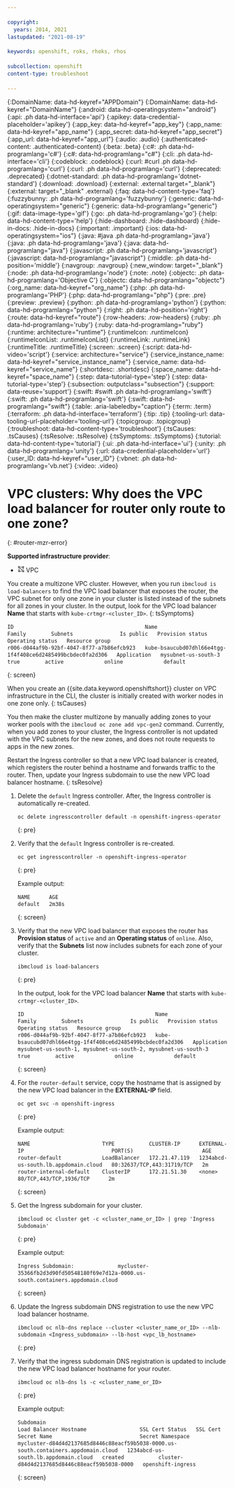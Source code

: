 ```yaml
---

copyright:
  years: 2014, 2021
lastupdated: "2021-08-19"

keywords: openshift, roks, rhoks, rhos

subcollection: openshift
content-type: troubleshoot

---
```


{:DomainName: data-hd-keyref="APPDomain"}
{:DomainName: data-hd-keyref="DomainName"}
{:android: data-hd-operatingsystem="android"}
{:api: .ph data-hd-interface='api'}
{:apikey: data-credential-placeholder='apikey'}
{:app_key: data-hd-keyref="app_key"}
{:app_name: data-hd-keyref="app_name"}
{:app_secret: data-hd-keyref="app_secret"}
{:app_url: data-hd-keyref="app_url"}
{:audio: .audio}
{:authenticated-content: .authenticated-content}
{:beta: .beta}
{:c#: .ph data-hd-programlang='c#'}
{:c#: data-hd-programlang="c#"}
{:cli: .ph data-hd-interface='cli'}
{:codeblock: .codeblock}
{:curl: #curl .ph data-hd-programlang='curl'}
{:curl: .ph data-hd-programlang='curl'}
{:deprecated: .deprecated}
{:dotnet-standard: .ph data-hd-programlang='dotnet-standard'}
{:download: .download}
{:external: .external target="_blank"}
{:external: target="_blank" .external}
{:faq: data-hd-content-type='faq'}
{:fuzzybunny: .ph data-hd-programlang='fuzzybunny'}
{:generic: data-hd-operatingsystem="generic"}
{:generic: data-hd-programlang="generic"}
{:gif: data-image-type='gif'}
{:go: .ph data-hd-programlang='go'}
{:help: data-hd-content-type='help'}
{:hide-dashboard: .hide-dashboard}
{:hide-in-docs: .hide-in-docs}
{:important: .important}
{:ios: data-hd-operatingsystem="ios"}
{:java: #java .ph data-hd-programlang='java'}
{:java: .ph data-hd-programlang='java'}
{:java: data-hd-programlang="java"}
{:javascript: .ph data-hd-programlang='javascript'}
{:javascript: data-hd-programlang="javascript"}
{:middle: .ph data-hd-position='middle'}
{:navgroup: .navgroup}
{:new_window: target="_blank"}
{:node: .ph data-hd-programlang='node'}
{:note: .note}
{:objectc: .ph data-hd-programlang='Objective C'}
{:objectc: data-hd-programlang="objectc"}
{:org_name: data-hd-keyref="org_name"}
{:php: .ph data-hd-programlang='PHP'}
{:php: data-hd-programlang="php"}
{:pre: .pre}
{:preview: .preview}
{:python: .ph data-hd-programlang='python'}
{:python: data-hd-programlang="python"}
{:right: .ph data-hd-position='right'}
{:route: data-hd-keyref="route"}
{:row-headers: .row-headers}
{:ruby: .ph data-hd-programlang='ruby'}
{:ruby: data-hd-programlang="ruby"}
{:runtime: architecture="runtime"}
{:runtimeIcon: .runtimeIcon}
{:runtimeIconList: .runtimeIconList}
{:runtimeLink: .runtimeLink}
{:runtimeTitle: .runtimeTitle}
{:screen: .screen}
{:script: data-hd-video='script'}
{:service: architecture="service"}
{:service_instance_name: data-hd-keyref="service_instance_name"}
{:service_name: data-hd-keyref="service_name"}
{:shortdesc: .shortdesc}
{:space_name: data-hd-keyref="space_name"}
{:step: data-tutorial-type='step'}
{:step: data-tutorial-type='step'} 
{:subsection: outputclass="subsection"}
{:support: data-reuse='support'}
{:swift: #swift .ph data-hd-programlang='swift'}
{:swift: .ph data-hd-programlang='swift'}
{:swift: data-hd-programlang="swift"}
{:table: .aria-labeledby="caption"}
{:term: .term}
{:terraform: .ph data-hd-interface='terraform'}
{:tip: .tip}
{:tooling-url: data-tooling-url-placeholder='tooling-url'}
{:topicgroup: .topicgroup}
{:troubleshoot: data-hd-content-type='troubleshoot'}
{:tsCauses: .tsCauses}
{:tsResolve: .tsResolve}
{:tsSymptoms: .tsSymptoms}
{:tutorial: data-hd-content-type='tutorial'}
{:ui: .ph data-hd-interface='ui'}
{:unity: .ph data-hd-programlang='unity'}
{:url: data-credential-placeholder='url'}
{:user_ID: data-hd-keyref="user_ID"}
{:vbnet: .ph data-hd-programlang='vb.net'}
{:video: .video}
  

# VPC clusters: Why does the VPC load balancer for router only route to one zone?
{: #router-mzr-error}

**Supported infrastructure provider**:
* <img src="../images/icon-vpc.png" alt="VPC infrastructure provider icon" width="15" style="width:15px; border-style: none"/> VPC


You create a multizone VPC cluster. However, when you run `ibmcloud is load-balancers` to find the VPC load balancer that exposes the router, the VPC subnet for only one zone in your cluster is listed instead of the subnets for all zones in your cluster. In the output, look for the VPC load balancer **Name** that starts with `kube-crtmgr-<cluster_ID>`.
{: tsSymptoms}

```
ID                                          Name                                                         Family        Subnets               Is public   Provision status   Operating status   Resource group
r006-d044af9b-92bf-4047-8f77-a7b86efcb923   kube-bsaucubd07dhl66e4tgg-1f4f408ce6d2485499bcbdec0fa2d306   Application   mysubnet-us-south-3   true        active             online             default
```
{: screen}



When you create an {{site.data.keyword.openshiftshort}} cluster on VPC infrastructure in the CLI, the cluster is initially created with worker nodes in one zone only.
{: tsCauses} 

You then make the cluster multizone by manually adding zones to your worker pools with the `ibmcloud oc zone add vpc-gen2` command. Currently, when you add zones to your cluster, the Ingress controller is not updated with the VPC subnets for the new zones, and does not route requests to apps in the new zones.

Restart the Ingress controller so that a new VPC load balancer is created, which registers the router behind a hostname and forwards traffic to the router. Then, update your Ingress subdomain to use the new VPC load balancer hostname.
{: tsResolve}

1. Delete the `default` Ingress controller. After, the Ingress controller is automatically re-created.
    ```
    oc delete ingresscontroller default -n openshift-ingress-operator
    ```
    {: pre}

2. Verify that the `default` Ingress controller is re-created.
    ```
    oc get ingresscontroller -n openshift-ingress-operator
    ```
    {: pre}

    Example output:
    ```
    NAME      AGE
    default   2m38s
    ```
    {: screen}

3. Verify that the new VPC load balancer that exposes the router has **Provision status** of `active` and an **Operating status** of `online`. Also, verify that the **Subnets** list now includes subnets for each zone of your cluster.
    ```
    ibmcloud is load-balancers
    ```
    {: pre}

    In the output, look for the VPC load balancer **Name** that starts with `kube-crtmgr-<cluster_ID>`.
    ```
    ID                                          Name                                                         Family        Subnets               Is public   Provision status   Operating status   Resource group
    r006-d044af9b-92bf-4047-8f77-a7b86efcb923   kube-bsaucubd07dhl66e4tgg-1f4f408ce6d2485499bcbdec0fa2d306   Application   mysubnet-us-south-1, mysubnet-us-south-2, mysubnet-us-south-3   true        active             online             default
    ```
    {: screen}

4. For the `router-default` service, copy the hostname that is assigned by the new VPC load balancer in the **EXTERNAL-IP** field.
    ```
    oc get svc -n openshift-ingress
    ```
    {: pre}

    Example output:
    ```
    NAME                       TYPE           CLUSTER-IP      EXTERNAL-IP                            PORT(S)                      AGE
    router-default             LoadBalancer   172.21.47.119   1234abcd-us-south.lb.appdomain.cloud   80:32637/TCP,443:31719/TCP   2m
    router-internal-default    ClusterIP      172.21.51.30    <none>                                 80/TCP,443/TCP,1936/TCP      2m
    ```
    {: screen}

5. Get the Ingress subdomain for your cluster.
    ```
    ibmcloud oc cluster get -c <cluster_name_or_ID> | grep 'Ingress Subdomain'
    ```
    {: pre}

    Example output:
    ```
    Ingress Subdomain:              mycluster-35366fb2d3d90fd50548180f69e7d12a-0000.us-south.containers.appdomain.cloud
    ```
    {: screen}

6. Update the Ingress subdomain DNS registration to use the new VPC load balancer hostname.
    ```
    ibmcloud oc nlb-dns replace --cluster <cluster_name_or_ID> --nlb-subdomain <Ingress_subdomain> --lb-host <vpc_lb_hostname>
    ```
    {: pre}

7. Verify that the ingress subdomain DNS registration is updated to include the new VPC load balancer hostname for your router.
    ```
    ibmcloud oc nlb-dns ls -c <cluster_name_or_ID>
    ```
    {: pre}

    Example output:
    ```
    Subdomain                                                                             Load Balancer Hostname                 SSL Cert Status   SSL Cert Secret Name                            Secret Namespace   
    mycluster-d84d4d2137685d8446c88eacf59b5038-0000.us-south.containers.appdomain.cloud   1234abcd-us-south.lb.appdomain.cloud   created           cluster-d84d4d2137685d8446c88eacf59b5038-0000   openshift-ingress
    ```
    {: screen}


